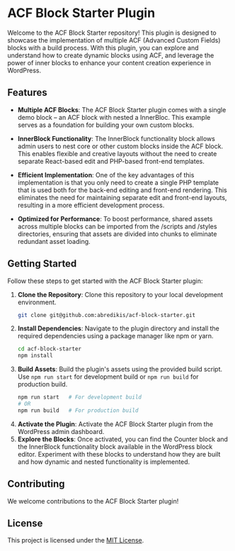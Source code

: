# ACF Block Starter Plugin

Welcome to the ACF Block Starter repository! This plugin is designed to showcase the implementation of multiple ACF (Advanced Custom Fields) blocks with a build process. With this plugin, you can explore and understand how to create dynamic blocks using ACF, and leverage the power of inner blocks to enhance your content creation experience in WordPress.

## Features

- **Multiple ACF Blocks**: The ACF Block Starter plugin comes with a single demo block – an ACF block with nested a InnerBloc. This example serves as a foundation for building your own custom blocks.

- **InnerBlock Functionality**: The InnerBlock functionality block allows admin users to nest core or other custom blocks inside the ACF block. This enables flexible and creative layouts without the need to create separate React-based edit and PHP-based front-end templates.

- **Efficient Implementation**: One of the key advantages of this implementation is that you only need to create a single PHP template that is used both for the back-end editing and front-end rendering. This eliminates the need for maintaining separate edit and front-end layouts, resulting in a more efficient development process.

- **Optimized for Performance**: To boost performance, shared assets across multiple blocks can be imported from the /scripts and /styles directories, ensuring that assets are divided into chunks to eliminate redundant asset loading.

## Getting Started

Follow these steps to get started with the ACF Block Starter plugin:

1. **Clone the Repository**: Clone this repository to your local development environment.
    ```bash
    git clone git@github.com:abredikis/acf-block-starter.git
    ```
2. **Install Dependencies**: Navigate to the plugin directory and install the required dependencies using a package manager like npm or yarn.
    ```bash
    cd acf-block-starter
    npm install
    ```
3. **Build Assets**: Build the plugin's assets using the provided build script. Use `npm run start` for development build or `npm run build` for production build.
    ```bash
    npm run start   # For development build
    # OR
    npm run build   # For production build
    ```
4. **Activate the Plugin**: Activate the ACF Block Starter plugin from the WordPress admin dashboard.
5. **Explore the Blocks**: Once activated, you can find the Counter block and the InnerBlock functionality block available in the WordPress block editor. Experiment with these blocks to understand how they are built and how dynamic and nested functionality is implemented.

## Contributing

We welcome contributions to the ACF Block Starter plugin!

## License

This project is licensed under the [MIT License](LICENSE).

